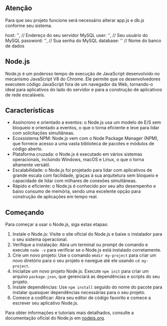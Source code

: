 ## Atenção
Para que seu projeto funcione será necessário alterar app.js e db.js conforme seu sistema.

  host: '', // Endereço do seu servidor MySQL
  user: '', // Seu usuário do MySQL
  password: '', // Sua senha do MySQL
  database: '' // Nome do banco de dados

## Node.js

Node.js é um poderoso tempo de execução de JavaScript desenvolvido no mecanismo JavaScript V8 do Chrome. Ele permite que os desenvolvedores executem código JavaScript fora de um navegador da Web, tornando-o ideal para aplicativos do lado do servidor e para a construção de aplicativos de rede escaláveis.

## Características

- Assíncrono e orientado a eventos: o Node.js usa um modelo de E/S sem bloqueio e orientado a eventos, o que o torna eficiente e leve para lidar com solicitações simultâneas.
- Ecossistema NPM: Node.js vem com o Node Package Manager (NPM), que fornece acesso a uma vasta biblioteca de pacotes e módulos de código aberto.
- Plataforma cruzada: o Node.js é executado em vários sistemas operacionais, incluindo Windows, macOS e Linux, o que o torna altamente versátil.
- Escalabilidade: o Node.js foi projetado para lidar com aplicativos de grande escala com facilidade, graças à sua arquitetura sem bloqueio e capacidade de lidar com milhares de conexões simultâneas.
- Rápido e eficiente: o Node.js é conhecido por seu alto desempenho e baixo consumo de memória, sendo uma excelente opção para construção de aplicações em tempo real.

## Começando

Para começar a usar o Node.js, siga estas etapas:

1. Instale o Node.js: Visite o site oficial do Node.js e baixe o instalador para o seu sistema operacional.
2. Verifique a instalação: Abra um terminal ou prompt de comando e execute `node -v` para verificar se o Node.js está instalado corretamente.
3. Crie um novo projeto: Use o comando `mkdir my-project` para criar um novo diretório para o seu projeto e navegue até ele usando `cd my-project`.
4. Inicialize um novo projeto Node.js: Execute `npm init` para criar um arquivo `package.json`, que gerenciará as dependências e scripts do seu projeto.
5. Instale dependências: Use `npm install` seguido do nome do pacote para instalar quaisquer dependências necessárias para o seu projeto.
6. Comece a codificar: Abra seu editor de código favorito e comece a escrever seu aplicativo Node.js.

Para obter informações e tutoriais mais detalhados, consulte a documentação oficial do Node.js em [nodejs.org](https://nodejs.org).